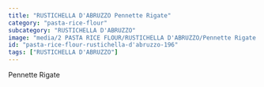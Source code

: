 ```yaml
---
title: "RUSTICHELLA D'ABRUZZO Pennette Rigate"
category: "pasta-rice-flour"
subcategory: "RUSTICHELLA D'ABRUZZO"
image: "media/2 PASTA RICE FLOUR/RUSTICHELLA D'ABRUZZO/Pennette Rigate.jpg"
id: "pasta-rice-flour-rustichella-d'abruzzo-196"
tags: ["RUSTICHELLA D'ABRUZZO"]
---
```


Pennette Rigate
